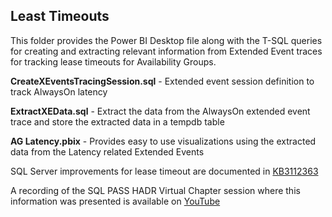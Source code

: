 ## Least Timeouts
This folder provides the Power BI Desktop file along with the T-SQL queries for creating and extracting relevant information from Extended Event traces for tracking lease timeouts for Availability Groups.

**CreateXEventsTracingSession.sql** - Extended event session definition to track AlwaysOn latency

**ExtractXEData.sql** - Extract the data from the AlwaysOn extended event trace and store the extracted data in a tempdb table

**AG Latency.pbix** - Provides easy to use visualizations using the extracted data from the Latency related Extended Events

SQL Server improvements for lease timeout are documented in [KB3112363](https://support.microsoft.com/en-us/kb/3112363)

A recording of the SQL PASS HADR Virtual Chapter session where this information was presented is available on [YouTube](https://youtu.be/r_nLq---DQg?t=7m4s)
